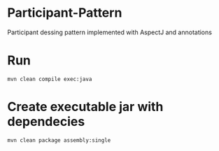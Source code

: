 # Participant-Pattern
Participant dessing pattern implemented with AspectJ and annotations

# Run
``mvn clean compile exec:java``

# Create executable jar with dependecies
``mvn clean package assembly:single``